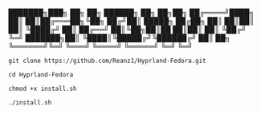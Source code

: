 ███████╗███╗   ██╗     ██╗ ██████╗ ██╗   ██╗██╗
██╔════╝████╗  ██║     ██║██╔═══██╗╚██╗ ██╔╝██║
█████╗  ██╔██╗ ██║     ██║██║   ██║ ╚████╔╝ ██║
██╔══╝  ██║╚██╗██║██   ██║██║   ██║  ╚██╔╝  ╚═╝
███████╗██║ ╚████║╚█████╔╝╚██████╔╝   ██║   ██╗
╚══════╝╚═╝  ╚═══╝ ╚════╝  ╚═════╝    ╚═╝   ╚═╝
                                               
                                               


`git clone https://github.com/Reanz1/Hyprland-Fedora.git`

`cd Hyprland-Fedora`

`chmod +x install.sh`

`./install.sh`
